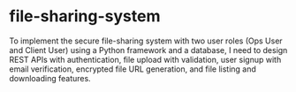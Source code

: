 # file-sharing-system
To implement the secure file-sharing system with two user roles (Ops User and Client User) using a Python framework and a database, I need to design REST APIs with authentication, file upload with validation, user signup with email verification, encrypted file URL generation, and file listing and downloading features.
